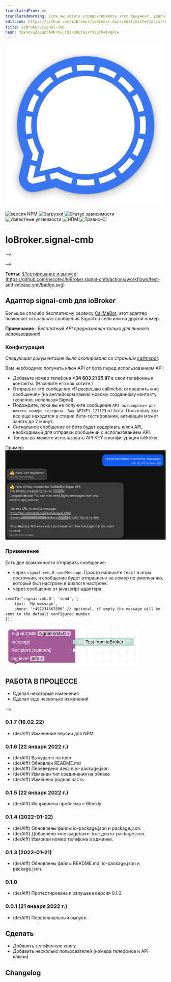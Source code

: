 ```yaml
---
translatedFrom: en
translatedWarning: Если вы хотите отредактировать этот документ, удалите поле «translationFrom», в противном случае этот документ будет снова автоматически переведен
editLink: https://github.com/ioBroker/ioBroker.docs/edit/master/docs/ru/adapterref/iobroker.signal-cmb/README.md
title: ioBroker.signal-cmb
hash: z8ko8/wZBLuqpA4NrhvLfQJ/89LtGyxY9JDC6wI4g4c=
---
```

![Логотип](../../../en/adapterref/iobroker.signal-cmb/admin/signal-cmb.png)

![версия NPM](http://img.shields.io/npm/v/iobroker.signal-cmb.svg)
![Загрузки](https://img.shields.io/npm/dm/iobroker.signal-cmb.svg)
![Статус зависимости](https://img.shields.io/david/ioBroker/iobroker.signal-cmb.svg)
![Известные уязвимости](https://snyk.io/test/github/ioBroker/ioBroker.signal-cmb/badge.svg)
![НПМ](https://nodei.co/npm/iobroker.signal-cmb.png?downloads=true)
![Трэвис-CI](http://img.shields.io/travis/ioBroker/ioBroker.signal-cmb/master.svg)

# IoBroker.signal-cmb
-->

-->

**Тесты**: [![Тестирование и выпуск] (https://github.com/necotec/ioBroker.signal-cmb/actions/workflows/test-and-release.yml/badge.svg)](https://github.com/necotec/ioBroker.signal-cmb/actions/workflows/test-and-release.yml)

## Адаптер signal-cmb для ioBroker
Большое спасибо бесплатному сервису [CallMeBot](https://www.callmebot.com/blog/free-api-signal-send-messages/), этот адаптер позволяет отправлять сообщения Signal на себя или на другой номер.

**Примечание** : *Бесплатный API предназначен только для личного использования!*

### Конфигурация
*Следующая документация была скопирована со страницы [callmebot](https://www.callmebot.com/blog/free-api-signal-send-messages/).*

Вам необходимо получить ключ API от бота перед использованием API:

- Добавьте номер телефона **+34 603 21 25 97** в свои телефонные контакты. (Назовите его как хотите.)
- Отправьте это сообщение «Я разрешаю callmebot отправлять мне сообщения» (на английском языке) новому созданному контакту (конечно, используя Signal).
- Подождите, пока вы не получите сообщение `API активирован для вашего номера телефона. Ваш APIKEY 123123` от бота. Поскольку это все еще находится в стадии бета-тестирования, активация может занять до 2 минут.
- Сигнальное сообщение от бота будет содержать ключ API, необходимый для отправки сообщений с использованием API.
- Теперь вы можете использовать API KEY в конфигурации ioBroker.

Пример: ![Пример](../../../en/adapterref/iobroker.signal-cmb/img/signal.jpg)

### Применение
Есть две возможности отправить сообщение:

- через `signal-cmb.0.sendMessage`. Просто напишите текст в этом состоянии, и сообщение будет отправлено на номер по умолчанию, который был настроен в диалоге настроек.
- через сообщение от javascript-адаптера:

```
sendTo('signal-cmb.0', 'send', {
    text: 'My message',
    phone: '+491234567890' // optional, if empty the message will be sent to the default configured number
});
```

![Блочный](../../../en/adapterref/iobroker.signal-cmb/img/blockly-signal.png)

## **РАБОТА В ПРОЦЕССЕ**
* Сделал некоторые изменения
* Сделал еще несколько изменений

-->

### 0.1.7 (16.02.22)
* (derAlff) Изменение версии для NPM

### 0.1.6 (22 января 2022 г.)
* (derAlff) Выпущено на npm
* (derAlff) Обновлен README.md
* (derAlff) Переведено desc в io-package.json
* (derAlff) Изменен тип соединения на облако
* (derAlff) Изменена родная часть

### 0.1.5 (22 января 2022 г.)
* (derAlff) Исправлена проблема с Blockly

### 0.1.4 (2022-01-22)
* (derAlff) Обновлены файлы io-package.json и package.json.
* (derAlff) Добавлено «messagebox»: true для io-package.json.
* (derAlff) Изменен номер телефона в админке.

### 0.1.3 (2022-01-21)
* (derAlff) Обновлены файлы README.md, io-package.json и package.json.

### 0.1.0
* (derAlff) Протестирована и запущена версия 0.1.0.

### 0.0.1 (21 января 2022 г.)
* (derAlff) Первоначальный выпуск.

## Сделать
* Добавить телефонную книгу
* Добавить несколько пользователей (номера телефонов и API-ключи)

## Changelog
<!--
Placeholder for the next version (at the beginning of the line):

## License
MIT License

Copyright (c) 2022 derAlff <derAlff@gmail.com>

Permission is hereby granted, free of charge, to any person obtaining a copy
of this software and associated documentation files (the "Software"), to deal
in the Software without restriction, including without limitation the rights
to use, copy, modify, merge, publish, distribute, sublicense, and/or sell
copies of the Software, and to permit persons to whom the Software is
furnished to do so, subject to the following conditions:

The above copyright notice and this permission notice shall be included in all
copies or substantial portions of the Software.

THE SOFTWARE IS PROVIDED "AS IS", WITHOUT WARRANTY OF ANY KIND, EXPRESS OR
IMPLIED, INCLUDING BUT NOT LIMITED TO THE WARRANTIES OF MERCHANTABILITY,
FITNESS FOR A PARTICULAR PURPOSE AND NONINFRINGEMENT. IN NO EVENT SHALL THE
AUTHORS OR COPYRIGHT HOLDERS BE LIABLE FOR ANY CLAIM, DAMAGES OR OTHER
LIABILITY, WHETHER IN AN ACTION OF CONTRACT, TORT OR OTHERWISE, ARISING FROM,
OUT OF OR IN CONNECTION WITH THE SOFTWARE OR THE USE OR OTHER DEALINGS IN THE
SOFTWARE.